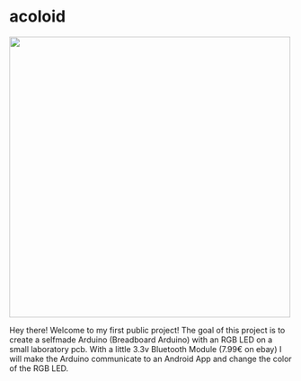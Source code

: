 # acoloid

<img src="https://github.com/fabianbormann/acoloid/blob/master/acoloid.png" width="500" />

Hey there! 
Welcome to my first public project! The goal of this project is to create a 
selfmade Arduino (Breadboard Arduino) with an RGB LED on a small laboratory pcb.
With a little 3.3v Bluetooth Module (7.99€ on ebay) I will make the Arduino communicate to 
an Android App and change the color of the RGB LED. 
